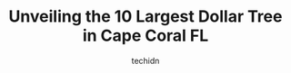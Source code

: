 ---
layout: ampstory
image: https://i0.wp.com/www.depkes.org/wp-content/uploads/2023/06/dollar-tree-0-in-cape-coral-fl-1685966789.jpeg?resize=640,853
author: techidn
featured: false
description: Discover the impressive array of Dollar Tree options in Cape Coral FL, where you can find 10 of the largest Dollar Tree establishments in the area. From renowned classics to hidden gems, Cap
title: Unveiling the 10 Largest Dollar Tree in Cape Coral FL
cover:
   title: Unveiling the 10 Largest Dollar Tree in Cape Coral FL
   subtitle: Rickpate
   background: https://www.depkes.org/wp-content/uploads/2023/06/dollar-tree-0-in-cape-coral-fl-1685966789.jpeg

pages: 
 - layout: thirds
   top: <h1>#1 Dollar Tree</h1>
   bottom: "<p>Low price 1.25 most items good quality shampoo and deodorant instead of paying up to 50 dollars for top name brands I got em for under 10 dollars place to go if you wanna</p>"
   background: https://www.depkes.org/wp-content/uploads/2023/06/dollar-tree-1-in-cape-coral-fl-1685966790.jpeg
   backgroundblur: true
 - layout: thirds
   top: <h1>#2 Dollar Tree</h1>
   bottom: "<p>905 Cape Coral Pkwy E, Cape Coral, FL 33904, United States</p>"
   background: https://www.depkes.org/wp-content/uploads/2023/06/dollar-tree-2-in-cape-coral-fl-1685966790.jpeg
   cta:
      link: https://www.depkes.org/blog/unveiling-the-10-largest-dollar-tree-in-cape-coral-fl/
      text: Unveiling the 10 Largest Dollar Tree in Cape Coral FL
 - layout: thirds
   top: <h1>#3 Dollar Tree</h1>
   bottom: "<p>523 SW Pine Island Rd #107, Cape Coral, FL 33991, United States</p>"
   background: https://www.depkes.org/wp-content/uploads/2023/06/dollar-tree-3-in-cape-coral-fl-1685966791.jpeg
   cta:
      link: https://www.depkes.org/blog/unveiling-the-10-largest-dollar-tree-in-cape-coral-fl/
      text: Unveiling the 10 Largest Dollar Tree in Cape Coral FL
 - layout: thirds
   top: <h1>#4 Dollar Tree</h1>
   bottom: "<p>929 Pondella Rd, North Fort Myers, FL 33903, United States</p>"
   background: https://images.unsplash.com/photo-1509114397022-ed747cca3f65?ixlib=rb-4.0.3&ixid=MnwxMjA3fDB8MHxwaG90by1wYWdlfHx8fGVufDB8fHx8&auto=format&fit=crop&w=640&h=853&q=80
   cta:
      link: https://www.depkes.org/blog/unveiling-the-10-largest-dollar-tree-in-cape-coral-fl/
      text: Unveiling the 10 Largest Dollar Tree in Cape Coral FL
 - layout: thirds
   top: <h1>#5 Dollar Tree</h1>
   bottom: "<p>2614 Skyline Blvd, Cape Coral, FL 33914, United States</p>"
   background: https://images.unsplash.com/photo-1546497974-b213c9efb599?ixlib=rb-4.0.3&ixid=MnwxMjA3fDB8MHxwaG90by1wYWdlfHx8fGVufDB8fHx8&auto=format&fit=crop&w=640&h=853&q=80
   cta:
      link: https://www.depkes.org/blog/unveiling-the-10-largest-dollar-tree-in-cape-coral-fl/
      text: Unveiling the 10 Largest Dollar Tree in Cape Coral FL
 - layout: thirds
   top: <h1>#6 Dollar Tree</h1>
   bottom: "<p>1631 Del Prado Blvd S #400, Cape Coral, FL 33990, United States</p>"
   background: https://images.unsplash.com/photo-1533998839656-76f5e4b2bccb?ixlib=rb-4.0.3&ixid=MnwxMjA3fDB8MHxwaG90by1wYWdlfHx8fGVufDB8fHx8&auto=format&fit=crop&w=640&h=853&q=80
   cta:
      link: https://www.depkes.org/blog/unveiling-the-10-largest-dollar-tree-in-cape-coral-fl/
      text: Unveiling the 10 Largest Dollar Tree in Cape Coral FL
 - layout: thirds
   top: <h1>#7 Dollar Tree</h1>
   bottom: "<p>3414 Del Prado Blvd S, Cape Coral, FL 33904, United States</p>"
   background: https://images.unsplash.com/photo-1599422314077-f4dfdaa4cd09?ixlib=rb-4.0.3&ixid=MnwxMjA3fDB8MHxwaG90by1wYWdlfHx8fGVufDB8fHx8&auto=format&fit=crop&w=640&h=853&q=80
   cta:
      link: https://www.depkes.org/blog/unveiling-the-10-largest-dollar-tree-in-cape-coral-fl/
      text: Unveiling the 10 Largest Dollar Tree in Cape Coral FL
 - layout: thirds
   middle: Continue reading...
   background: https://images.unsplash.com/photo-1608411404720-c8f0417bcdba?ixlib=rb-4.0.3&ixid=MnwxMjA3fDB8MHxwaG90by1wYWdlfHx8fGVufDB8fHx8&auto=format&fit=crop&w=640&h=853&q=80
   cta:
      link: https://www.depkes.org/blog/unveiling-the-10-largest-dollar-tree-in-cape-coral-fl/
      text: Unveiling the 10 Largest Dollar Tree in Cape Coral FL
      
---